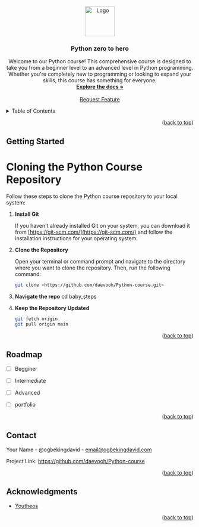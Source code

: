 
<!-- Improved compatibility of back to top link: See: https://github.com/othneildrew/Best-README-Template/pull/73 -->
<a name="readme-top"></a>

<!-- PROJECT LOGO -->
<br />
<div align="center">
  <a href="https://github.com/daevooh/Python-course">
    <img src="images/logo.png" alt="Logo" width="80" height="80">
  </a>

<h3 align="center">Python zero to hero </h3>
  <p align="center">
   Welcome to our Python course! This comprehensive course is designed to take you from a beginner level to an advanced level in Python programming. Whether you're completely new to programming or looking to expand your skills, this course has something for everyone.
    <br />
    <a href="https://github.com/daevooh/Python-course"><strong>Explore the docs »</strong></a>
    <br />
    <br />
    <a href="https://github.com/daevooh/Python-course/issues">Request Feature</a>
  </p>
</div>



<!-- TABLE OF CONTENTS -->
<details>
  <summary>Table of Contents</summary>

## Beginner Level

1. **Introduction to Python**
   - Overview of Python
   - Setting up Python environment

2. **Basic Syntax and Data Types**
   - Variables and data types
   - Basic operators
   - Strings and string manipulation
   - Lists, tuples, and dictionaries

3. **Control Flow and Loops**
   - Conditional statements (if, elif, else)
   - Loops (for, while)
   - Control flow exercises

4. **Functions and Modules**
   - Defining functions
   - Function arguments and return values
   - Working with modules and packages

5. **File Handling**
   - Reading from and writing to files
   - Handling exceptions and errors

### Beginner Projects

- **Simple Calculator**
- **To-Do List Application**
- **Basic Web Scraper**

---

## Intermediate Level

1. **Object-Oriented Programming**
   - Classes and objects
   - Inheritance and polymorphism
   - Encapsulation and abstraction

2. **Error Handling and Exceptions**
   - Try-except blocks
   - Raising exceptions
   - Handling specific exceptions

3. **Working with Libraries and Packages**
   - Installing and importing packages
   - Using external libraries in projects

4. **Web Development with Flask/Django**
   - Introduction to web frameworks
   - Building web applications with Flask or Django
   - Handling HTTP requests and responses

5. **Data Analysis with Pandas and NumPy**
   - Introduction to data analysis
   - Data manipulation with Pandas
   - Numerical computing with NumPy

### Intermediate Projects

- **Weather Forecast App**
- **E-commerce Website**
- **Data Visualization Dashboard**

---

## Advanced Level

1. **Machine Learning and AI Concepts**
   - Introduction to machine learning
   - Supervised vs. unsupervised learning
   - Model evaluation and validation

2. **Deep Learning with TensorFlow/Keras**
   - Introduction to neural networks
   - Building deep learning models with TensorFlow/Keras
   - Training and evaluating models

3. **Building APIs with Django Rest Framework**
   - Introduction to RESTful APIs
   - Creating APIs with Django Rest Framework
   - Consuming APIs in applications

4. **Creating GUI Applications**
   - Introduction to GUI programming
   - Building desktop applications with Tkinter or PyQt

5. **Deploying Python Applications to the Cloud**
   - Overview of cloud platforms
   - Deploying Python applications to platforms like Heroku or AWS

### Advanced Projects

- **Sentiment Analysis Tool**
- **Image Recognition System**
- **Real-time Chatbot**

</details>


<p align="right">(<a href="#readme-top">back to top</a>)</p>



<!-- GETTING STARTED -->
## Getting Started

# Cloning the Python Course Repository

Follow these steps to clone the Python course repository to your local system:

1. **Install Git**

   If you haven't already installed Git on your system, you can download it from [https://git-scm.com/](https://git-scm.com/) and follow the installation instructions for your operating system.

2. **Clone the Repository**

   Open your terminal or command prompt and navigate to the directory where you want to clone the repository. Then, run the following command:

   ```bash
   git clone <https://github.com/daevooh/Python-course.git>
3. **Navigate the repo**
    cd baby_steps
   
5. **Keep the Repository Updated**
   ```bash
   git fetch origin
   git pull origin main

   
<p align="right">(<a href="#readme-top">back to top</a>)</p>



<!-- ROADMAP -->
## Roadmap

- [ ] Begginer
- [ ] Intermediate
- [ ] Advanced
- [ ] portfolio



<p align="right">(<a href="#readme-top">back to top</a>)</p>






<!-- CONTACT -->
## Contact

Your Name - @ogbekingdavid - email@ogbekingdavid.com

Project Link: https://github.com/daevooh/Python-course

<p align="right">(<a href="#readme-top">back to top</a>)</p>



<!-- ACKNOWLEDGMENTS -->
## Acknowledgments

* [Youtheos]()


<p align="right">(<a href="#readme-top">back to top</a>)</p>



